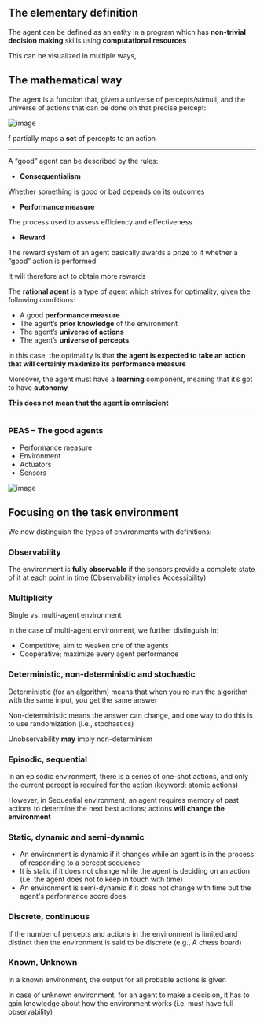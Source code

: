 ## The elementary definition

The agent can be defined as an entity in a program which has **non-trivial decision making** skills using **computational resources**

This can be visualized in multiple ways,

## The mathematical way 

The agent is a function that, given a universe of percepts/stimuli, and the universe of actions that can be done on that precise percept:

![image](1.png)

f partially maps a **set** of percepts to an action

-------

A “good” agent can be described by the rules:

- **Consequentialism**

Whether something is good or bad depends on its outcomes

- **Performance measure**

The process used to assess efficiency and effectiveness 

- **Reward**

The reward system of an agent basically awards a prize to it whether a “good” action is performed

It will therefore act to obtain more rewards

The **rational agent** is a type of agent which strives for optimality, given the following conditions:

- A good **performance measure**
- The agent’s **prior knowledge** of the environment
- The agent’s **universe of actions** 
- The agent’s **universe of percepts**

In this case, the optimality is that **the agent is expected to take an action that will certainly maximize its performance measure**

Moreover, the agent must have a **learning** component, meaning that it’s got to have **autonomy**

**This does not mean that the agent is omniscient**

-----

### PEAS – The good agents

- Performance measure
- Environment
- Actuators
- Sensors

![image](2.png)

## Focusing on the task environment

We now distinguish the types of environments with definitions:

### Observability

The environment is **fully observable** if the sensors provide a complete state of it at each point in time (Observability implies Accessibility)

### Multiplicity

Single vs. multi-agent environment

In the case of multi-agent environment, we further distinguish in:

- Competitive; aim to weaken one of the agents
- Cooperative; maximize every agent performance

### Deterministic, non-deterministic and stochastic

Deterministic (for an algorithm) means that when you re-run the algorithm with the same input, you get the same answer

Non-deterministic means the answer can change, and one way to do this is to use randomization (i.e., stochastics)

Unobservability **may** imply non-determinism

### Episodic, sequential

In an episodic environment, there is a series of one-shot actions, and only the current percept is required for the action (keyword: atomic actions)

However, in Sequential environment, an agent requires memory of past actions to determine the next best actions; actions **will change the environment**

### Static, dynamic and semi-dynamic

  - An environment is dynamic if it changes while an agent is in the process of responding to a percept sequence
  - It is static if it does not change while the agent is deciding on an action (i.e. the agent does not to keep in touch with time)
  - An environment is semi-dynamic if it does not change with time but the agent's performance score does

### Discrete, continuous

If the number of percepts and actions in the environment is limited and distinct then the environment is said to be discrete (e.g., A chess board)

### Known, Unknown 

In a known environment, the output for all probable actions is given

In case of unknown environment, for an agent to make a decision, it has to gain knowledge about how the environment works (i.e. must have full observability)

